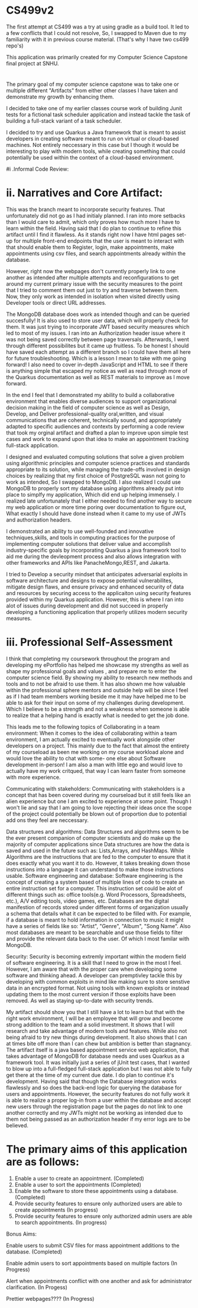 # CS499v2
The first attempt at CS499 was a try at using gradle as a build tool. It led to a few conflicts that I could not resolve,
So, I swapped to Maven due to my familiarity with it in previous course material. (That's why I have two cs499 repo's)

This application was primarily created for my Computer Science Capstone final project at SNHU.
#
The primary goal of my computer science capstone was to take one or multiple different "Artifacts" from either other classes 
I have taken and demonstrate my growth by enhancing them.

I decided to take one of my earlier classes course work of building Junit tests for a fictional task scheduler application and
instead tackle the task of building a full-stack variant of a task scheduler.

I decided to try and use Quarkus a Java framework that is meant to assist developers in creating software meant to run on virtual or cloud-based machines.
Not entirely neccessary in this case but I though it would be interesting to play with modern tools, while creating something that could potentially be used within the context
of a cloud-based environment.

#i .Informal Code Review:

# ii. Narratives and Core Artifact:
 
 This was the branch meant to incorporate security features.
 That unfortunately did not go as I had initialy planned.
 I ran into more setbacks than I would care to admit, which only proves how much more I have to learn within the field.
 Having said that I do plan to continue to refine this artifact until I find it flawless.
 As it stands right now I have html pages set-up for multiple front-end endpoints that the user is meant to interact with
 that should enable them to Register, login, make appointments, make appointments using csv files, and search appointments already within the database.

 However, right now the webpages don't currently properly link to one another as intended after multiple attempts and reconfigurations to get around my current primary issue
 with the security measures to the point that I tried to comment them out just to try and traverse between them. Now, they only work as intended in isolation when visited directly
 using Developer tools or direct URL addresses.

 The MongoDB database does work as intended though and can be queried succesfully! It is also used to store user data, which will properly check for them. It was just trying to
 incorporate JWT based security measures which led to most of my issues. I ran into an Authorization header issue where it was not being saved correctly between page traversals.
 Afterwards, I went through different possibilites but it came up fruitless. To be honest I should have saved each attempt as a different branch so I could have them all here for
 future troubleshooting. Which is a lesson I mean to take with me going forward! I also need to cover in-depth JavaScript and HTML to see if there is anything simple that escaped my
 notice as well as read through more of the Quarkus documentation as well as REST materials to improve as I move forward.

 In the end I feel that I demonstrated my ability to build a collaborative environment that enables diverse audiences to support organizational decision making in the field of
 computer science as well as Design, Develop, and Deliver professional-quality oral,written, and visual communications that are
 coherent, technically sound, and appropriately adapted to specific audiences and contexts
 by performing a code review that took my orginal artifact and drafted a plan to improve upon simple test cases and work to expand upon that idea 
 to make an appointment tracking full-stack application.

 I designed and evaluated computing solutions that solve a given problem using algorithmic principles and computer science practices and standards appropriate to its solution,
 while managing the trade-offs involved in design choices by realizing that my first choice of PostgreSQL wasn not going to work as intended, So I swapped to MongoDB.
 I also realized I could use MongoDB to properly sort my database using algorithms already put into place to simplfy my application, Which did end up helping immensely. 
 I realized late unfortunately that I either needed to find another way to secure my web application or more time poring over documentation to figure out,
 What exactly I should have done instead when it came to my use of JWTs and authorization headers.

 I demonstrated an ability to use well-founded and innovative techniques,skills, and tools in computing practices for the purpose of implementing computer solutions that deliver
 value and accomplish industry-specific goals by incorporating Quarkus a java framework tool to aid me during the devleopment process and also allows
 integration with other frameworks and APIs like PanacheMongo,REST, and Jakarta.

 I tried to Develop a security mindset that anticipates adversarial exploits in software architecture and designs to expose potential vulnerabilites, mitigate design flaws,
 and ensure privacy and enhanced security of data and resources by securing access to the applicaiton using security features provided within my Quarkus application.
 However, this is where I ran into alot of issues during development and did not succeed in properly developing a functioning application that properly utilizes
 modern security measures.

# iii. Professional Self-Assessment

 I think that completing my coursework throughout the program and developing my ePortfolio has helped me showcase my strengths as well as shape my professional goals and values
 , and prepare me to enter the computer science field. By showing my ability to research new methods and tools and to not be afraid to use them. It has also shown me how valuable
 within the professional sphere mentors and outside help will be since I feel as if I had team members working beside me it may have helped me to be able to ask for their input
 on some of my challenges during development. Which I believe to be a strength and not a weakness when someone is able to realize that a helping hand is exactly what is needed
 to get the job done.
 
 This leads me to the following topics of 
 Collaborating in a team environment: When it comes to the idea of collaborating within a team environment, I am actually excited to eventually work alongside other developers
 on a project. This mainly due to the fact that almost the entirety of my courseload as been me working on my course workload alone and would love the ability to chat with some-
 one else about Software development in-person! I am also a man with little ego and would love to actually have my work critqued, that way I can learn faster from someone with
 more experience.
 
 Communicating with stakeholders: Communicating with stakeholders is a concept that has been covered during my courseload but it still feels like an alien experience but one
 I am excited to experience at some point. Though I won't lie and say that I am going to love rejecting their ideas once the scope of the project could potentially be blown
 out of proportion due to potential add ons they feel are neccessary.
 
 Data structures and algorithms: Data Structures and algorithms seem to be the ever present companion of computer scientists and do make up the majority of computer applications
 since Data structures are how the data is saved and used in the future such as: Lists,Arrays, and HashMaps. While Algorithms are the instructions that are fed to the computer
 to ensure that it does exactly what you want it to do. However, it takes breaking down those instructions into a language it can understand to make those instructions usable.
 Software engineering and database: Software engineering is the concept of creating a system based of multiple lines of code to create an entire instruction set for a computer.
 This instruction set could be alot of different things such as: office tools(e.g. Word Processors, Spreadsheets, etc.), A/V editing tools, video games, etc.
 Databases are the digital manifestion of records stored under different forms of organization usually a schema that details what it can be expected to be filled with.
 For example, if a database is meant to hold information in connection to music it might have a series of fields like so: "Artist", "Genre", "Album", "Song Name". Also most
 databases are meant to be searchable and use those fields to filter and provide the relevant data back to the user. Of which I most familar with MongoDB.
 
 Security: Security is becoming extremly important within the modern field of software engineering. It is a skill that I need to grow in the most I feel. However, I am aware
 that with the proper care when developing some software and thinking ahead. A developer can premptivley tackle this by developing with common exploits in mind like making sure to
 store senstive data in an encrypted format. Not using tools with known exploits or instead updating them to the most current version if those exploits have been removed.
 As well as staying up-to-date with security trends.

 My artifact should show you that I still have a lot to learn but that with the right work environment, I will be an employee that will grow and become strong addition to the team
 and a solid investment. It shows that I will research and take advantage of modern tools and features. While also not being afraid to try new things during development. It
 also shows that I can at times bite off more than I can chew but ambition is better than stagnancy.
 The artifact itself is a java based appointment service web application, that takes advantage of MongoDB for database needs and uses Quarkus as a framework tool.
 It was initially just a series of jUnit test cases, that I wanted to blow up into a full-fledged full-stack application but I was not able to fully get there at the time
 of my current due date. I do plan to continue it's development. Having said that though the Database integration works flawlessly and so does the back-end logic for querying
 the database for users and appointments. However, the security features do not fully work it is able to realize a proper log-in from a user within the database and accept new
 users through the registration page but the pages do not link to one another correctly and my JWTs might not be working as intended due to them not being passed as an authorization header
 if my error logs are to be believed.

 

# The primary aims of this application are as follows:
 1. Enable a user to create an appointment. (Completed)
 2. Enable a user to sort the appointments (Completed)
 3. Enable the software to store these appointments using a database. (Completed)
 4. Provide security features to ensure only authorized users are able to create appointments (In progress)
 5. Provide security features to ensure only authorized admin users are able to search appointments. (In progress)

Bonus Aims:

Enable users to submit CSV files for mass appointment additions to the database. (Completed)

Enable admin users to sort appointments based on multiple factors (In Progress)

Alert when appointments conflict with one another and ask for administrator clarification. (In Progess)

Prettier webpages???? (In Progress)

